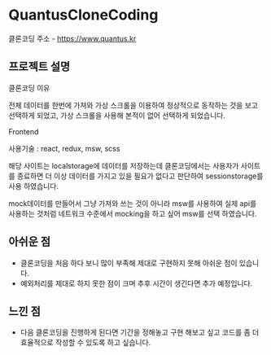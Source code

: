 # QuantusCloneCoding

클론코딩 주소 - https://www.quantus.kr

## 프로젝트 설명

클론코딩 이유

  전체 데이터를 한번에 가져와 가상 스크롤을 이용하여 정상적으로 동작하는 것을 보고 선택하게 되었고, 가상 스크롤을 사용해 본적이 없어 선택하게 되었습니다.

Frontend

  사용기술 : react, redux, msw, scss

해당 사이트는 localstorage에 데이터를 저장하는데 클론코딩에서는 사용자가 사이트를 종료하면 더 이상 데이터를 가지고 있을 필요가 없다고 판단하여 sessionstorage를 사용 하였습니다.

mock데이터를 만들어서 그냥 가져와 쓰는 것이 아니라 msw를 사용하여 실제 api를 사용하는 것처럼 네트워크 수준에서 mocking을 하고 싶어 msw를 선택 하였습니다.


## 아쉬운 점

  + 클론코딩을 처음 하다 보니 많이 부족해 제대로 구현하지 못해 아쉬운 점이 있습니다.
  + 예외처리를 제대로 하지 못한 점이 크며 추후 시간이 생긴다면 추가 예정입니다.

## 느낀 점

  + 다음 클론코딩을 진행하게 된다면 기간을 정해놓고 구현 해보고 싶고 코드를 좀 더 효율적으로 작성할 수 있도록 하고 싶습니다.
